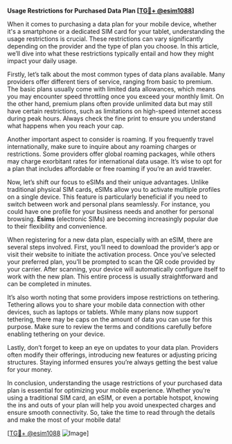 **Usage Restrictions for Purchased Data Plan [[TG💪+ @esim1088](https://t.me/s/esim1088)]**

When it comes to purchasing a data plan for your mobile device, whether it's a smartphone or a dedicated SIM card for your tablet, understanding the usage restrictions is crucial. These restrictions can vary significantly depending on the provider and the type of plan you choose. In this article, we’ll dive into what these restrictions typically entail and how they might impact your daily usage.

Firstly, let’s talk about the most common types of data plans available. Many providers offer different tiers of service, ranging from basic to premium. The basic plans usually come with limited data allowances, which means you may encounter speed throttling once you exceed your monthly limit. On the other hand, premium plans often provide unlimited data but may still have certain restrictions, such as limitations on high-speed internet access during peak hours. Always check the fine print to ensure you understand what happens when you reach your cap.

Another important aspect to consider is roaming. If you frequently travel internationally, make sure to inquire about any roaming charges or restrictions. Some providers offer global roaming packages, while others may charge exorbitant rates for international data usage. It’s wise to opt for a plan that includes affordable or free roaming if you’re an avid traveler.

Now, let’s shift our focus to eSIMs and their unique advantages. Unlike traditional physical SIM cards, eSIMs allow you to activate multiple profiles on a single device. This feature is particularly beneficial if you need to switch between work and personal plans seamlessly. For instance, you could have one profile for your business needs and another for personal browsing. **Esims** (electronic SIMs) are becoming increasingly popular due to their flexibility and convenience.

When registering for a new data plan, especially with an eSIM, there are several steps involved. First, you’ll need to download the provider’s app or visit their website to initiate the activation process. Once you’ve selected your preferred plan, you’ll be prompted to scan the QR code provided by your carrier. After scanning, your device will automatically configure itself to work with the new plan. This entire process is usually straightforward and can be completed in minutes.

It’s also worth noting that some providers impose restrictions on tethering. Tethering allows you to share your mobile data connection with other devices, such as laptops or tablets. While many plans now support tethering, there may be caps on the amount of data you can use for this purpose. Make sure to review the terms and conditions carefully before enabling tethering on your device.

Lastly, don’t forget to keep an eye on updates to your data plan. Providers often modify their offerings, introducing new features or adjusting pricing structures. Staying informed ensures you’re always getting the best value for your money.

In conclusion, understanding the usage restrictions of your purchased data plan is essential for optimizing your mobile experience. Whether you’re using a traditional SIM card, an eSIM, or even a portable hotspot, knowing the ins and outs of your plan will help you avoid unexpected charges and ensure smooth connectivity. So, take the time to read through the details and make the most of your mobile data!

[[TG💪+ @esim1088](https://t.me/s/esim1088) ![Image](https://i.postimg.cc/Y0z9fWf4/image.png)]